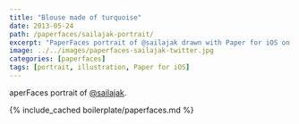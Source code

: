 ```yaml
---
title: "Blouse made of turquoise"
date: 2013-05-24
path: /paperfaces/sailajak-portrait/
excerpt: "PaperFaces portrait of @sailajak drawn with Paper for iOS on an iPad."
image: ../../images/paperfaces-sailajak-twitter.jpg
categories: [paperfaces]
tags: [portrait, illustration, Paper for iOS]
---
```


aperFaces portrait of [@sailajak](https://twitter.com/sailajak).

{% include_cached boilerplate/paperfaces.md %}
